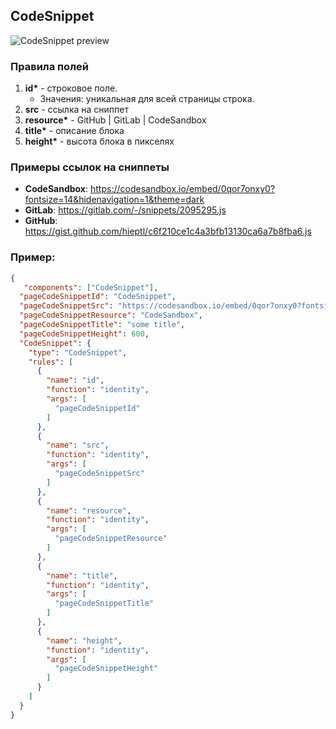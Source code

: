 ## CodeSnippet

![CodeSnippet preview]()

### Правила полей

1. **id\*** - строковое поле.
   - Значения: уникальная для всей страницы строка.
2. **src** - ссылка на сниппет
3. **resource\*** - GitHub | GitLab | CodeSandbox
4. **title\*** - описание блока
5. **height\*** - высота блока в пикселях

### Примеры ссылок на сниппеты

- **CodeSandbox**: https://codesandbox.io/embed/0qor7onxy0?fontsize=14&hidenavigation=1&theme=dark
- **GitLab**: https://gitlab.com/-/snippets/2095295.js
- **GitHub**: https://gist.github.com/hieptl/c6f210ce1c4a3bfb13130ca6a7b8fba6.js

### Пример:

```JSON
{
   "components": ["CodeSnippet"],
  "pageCodeSnippetId": "CodeSnippet",
  "pageCodeSnippetSrc": "https://codesandbox.io/embed/0qor7onxy0?fontsize=14&hidenavigation=1&theme=dark",
  "pageCodeSnippetResource": "CodeSandbox",
  "pageCodeSnippetTitle": "some title",
  "pageCodeSnippetHeight": 600,
  "CodeSnippet": {
    "type": "CodeSnippet",
    "rules": [
      {
        "name": "id",
        "function": "identity",
        "args": [
          "pageCodeSnippetId"
        ]
      },
      {
        "name": "src",
        "function": "identity",
        "args": [
          "pageCodeSnippetSrc"
        ]
      },
      {
        "name": "resource",
        "function": "identity",
        "args": [
          "pageCodeSnippetResource"
        ]
      },
      {
        "name": "title",
        "function": "identity",
        "args": [
          "pageCodeSnippetTitle"
        ]
      },
      {
        "name": "height",
        "function": "identity",
        "args": [
          "pageCodeSnippetHeight"
        ]
      }
    ]
  }
}
```
